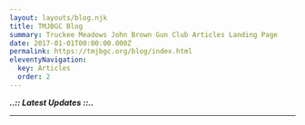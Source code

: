 ```yaml
---
layout: layouts/blog.njk
title: TMJBGC Blog
summary: Truckee Meadows John Brown Gun Club Articles Landing Page
date: 2017-01-01T00:00:00.000Z
permalink: https://tmjbgc.org/blog/index.html
eleventyNavigation:
  key: Articles
  order: 2
---
```

***..:: Latest  Updates ::..***

<hr class="border-b-2 border-gray-900 w-48 mb-4" />
